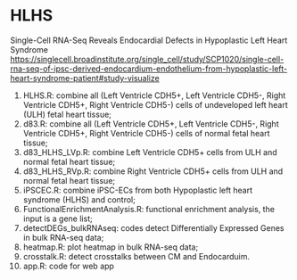 # HLHS
Single-Cell RNA-Seq Reveals Endocardial Defects in Hypoplastic Left Heart Syndrome
https://singlecell.broadinstitute.org/single_cell/study/SCP1020/single-cell-rna-seq-of-ipsc-derived-endocardium-endothelium-from-hypoplastic-left-heart-syndrome-patient#study-visualize


1) HLHS.R: combine all (Left Ventricle CDH5+, Left Ventricle CDH5-, Right Ventricle CDH5+, Right Ventricle CDH5-) cells of undeveloped left heart (ULH) fetal heart tissue;
2) d83.R: combine all (Left Ventricle CDH5+, Left Ventricle CDH5-, Right Ventricle CDH5+, Right Ventricle CDH5-) cells of normal fetal heart tissue;
3) d83_HLHS_LVp.R: combine Left Ventricle CDH5+ cells from ULH and normal fetal heart tissue;
4) d83_HLHS_RVp.R: combine Right Ventricle CDH5+ cells from ULH and normal fetal heart tissue;
5) iPSCEC.R: combine iPSC-ECs from both Hypoplastic left heart syndrome (HLHS) and control;
6) FunctionalEnrichmentAnalysis.R: functional enrichment analysis, the input is a gene list;
7) detectDEGs_bulkRNAseq: codes detect Differentially Expressed Genes in bulk RNA-seq data;
8) heatmap.R: plot heatmap in bulk RNA-seq data;
9) crosstalk.R: detect crosstalks between CM and Endocarduim.
10) app.R: code for web app

